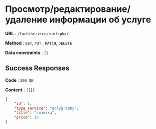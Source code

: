 # Просмотр/редактирование/удаление информации об услуге

**URL** : `/luch/service/<int:pk>/`

**Method** : `GET`, `PUT` , `PATCH`, `DELETE`

**Data constraints** : `{}`

## Success Responses

**Code** : `200 OK`

**Content** : `{[]}`

```json
{
    "id": 1,
    "type_service": "polygraphy",
    "title": "визитка",
    "price": 10
}